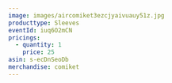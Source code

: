 ```yaml
---
image: images/aircomiket3ezcjyaivuauy51z.jpg
producttype: Sleeves
eventId: iuq6O2mCN
pricings:
  - quantity: 1
    price: 25
asin: s-ecDnSeoDb
merchandise: comiket
---
```

